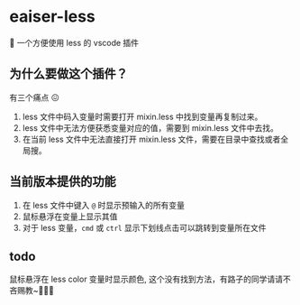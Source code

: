 # eaiser-less

🖖 一个方便使用 less 的 vscode 插件

## 为什么要做这个插件？

有三个痛点 😖

1. less 文件中码入变量时需要打开 mixin.less 中找到变量再复制过来。
2. less 文件中无法方便获悉变量对应的值，需要到 mixin.less 文件中去找。
3. 在当前 less 文件中无法直接打开 mixin.less 文件，需要在目录中查找或者全局搜。

## 当前版本提供的功能

1. 在 less 文件中键入 `@` 时显示预输入的所有变量
2. 鼠标悬浮在变量上显示其值
3. 对于 less 变量，`cmd` 或 `ctrl` 显示下划线点击可以跳转到变量所在文件

## todo

鼠标悬浮在 less color 变量时显示颜色, 这个没有找到方法，有路子的同学请请不吝赐教~🙏🙏🙏
